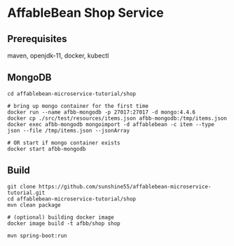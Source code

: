 # AffableBean Shop Service

## Prerequisites

maven, openjdk-11, docker, kubectl

## MongoDB

```
cd affablebean-microservice-tutorial/shop

# bring up mongo container for the first time
docker run --name afbb-mongodb -p 27017:27017 -d mongo:4.4.6
docker cp ./src/test/resources/items.json afbb-mongodb:/tmp/items.json
docker exec afbb-mongodb mongoimport -d affablebean -c item --type json --file /tmp/items.json --jsonArray

# OR start if mongo container exists
docker start afbb-mongodb
```

## Build

```
git clone https://github.com/sunshine55/affablebean-microservice-tutorial.git
cd affablebean-microservice-tutorial/shop
mvn clean package

# (optional) building docker image
docker image build -t afbb/shop shop

mvn spring-boot:run
```